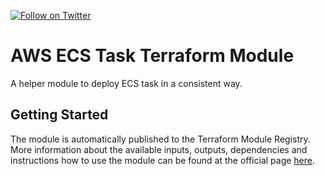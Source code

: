 [![Follow on Twitter](https://img.shields.io/twitter/follow/opendevsecops.svg?logo=twitter)](https://twitter.com/opendevsecops)

# AWS ECS Task Terraform Module

A helper module to deploy ECS task in a consistent way.

## Getting Started

The module is automatically published to the Terraform Module Registry. More information about the available inputs, outputs, dependencies and instructions how to use the module can be found at the official page [here](https://registry.terraform.io/modules/opendevsecops/ecs-task).
